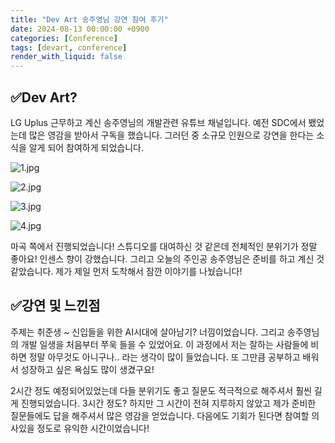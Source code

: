 ```yaml
---
title: "Dev Art 송주영님 강연 참여 후기"
date: 2024-08-13 00:00:00 +0900
categories: [Conference]
tags: [devart, conference]
render_with_liquid: false
---
```


## ✅Dev Art?

LG Uplus 근무하고 계신 송주영님의 개발관련 유튜브 채널입니다. 예전 SDC에서 뵀었는데 많은 영감을 받아서 구독을 했습니다. 그러던 중 소규모 인원으로 강연을 한다는 소식을 알게 되어 참여하게 되었습니다.

![1.jpg](/assets/img/Conference/Devart/1.jpg)

![2.jpg](/assets/img/Conference/Devart/2.jpg)

![3.jpg](/assets/img/Conference/Devart/3.jpg)

![4.jpg](/assets/img/Conference/Devart/4.jpg)

마곡 쪽에서 진행되었습니다! 스튜디오를 대여하신 것 같은데 전체적인 분위기가 정말 좋아요! 인센스 향이 강했습니다. 그리고 오늘의 주인공 송주영님은 준비를 하고 계신 것 같았습니다. 제가 제일 먼저 도착해서 잠깐 이야기를 나눴습니다!

## ✅강연 및 느낀점

 주제는 취준생 ~ 신입들을 위한 AI시대에 살아남기? 너낌이었습니다. 그리고 송주영님의 개발 일생을 처음부터 쭈욱 들을 수 있었어요. 이 과정에서 저는 잘하는 사람들에 비하면 정말 아무것도 아니구나.. 라는 생각이 많이 들었습니다. 또 그만큼 공부하고 배워서 성장하고 싶은 욕심도 많이 생겼구요!

  2시간 정도 예정되어있었는데 다들 분위기도 좋고 질문도 적극적으로 해주셔서 훨씬 길게 진행되었습니다. 3시간 정도? 하지만 그 시간이 전혀 지루하지 않았고 제가 준비한 질문들에도 답을 해주셔서 많은 영감을 얻었습니다. 다음에도 기회가 된다면 참여할 의사있을 정도로 유익한 시간이었습니다!